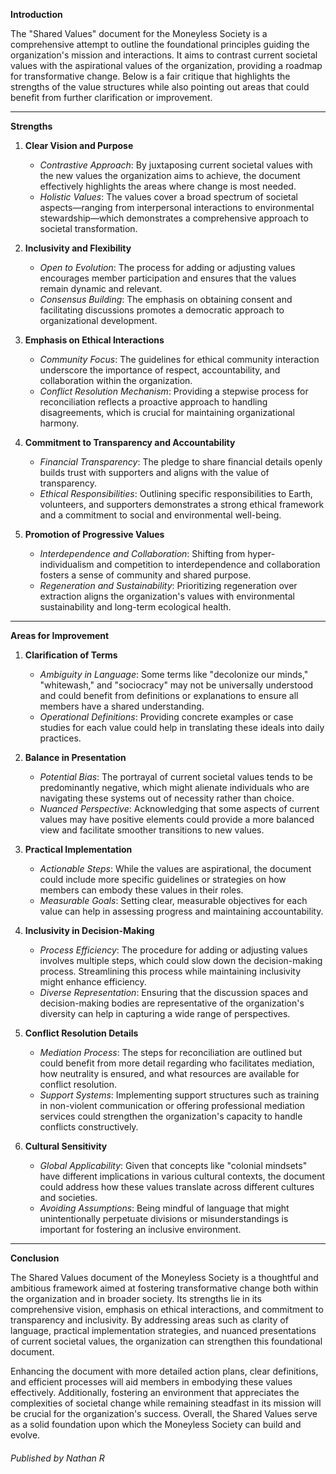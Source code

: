 **Introduction**

The "Shared Values" document for the Moneyless Society is a comprehensive attempt to outline the foundational principles guiding the organization's mission and interactions. It aims to contrast current societal values with the aspirational values of the organization, providing a roadmap for transformative change. Below is a fair critique that highlights the strengths of the value structures while also pointing out areas that could benefit from further clarification or improvement.

---

**Strengths**

1. **Clear Vision and Purpose**

   - *Contrastive Approach*: By juxtaposing current societal values with the new values the organization aims to achieve, the document effectively highlights the areas where change is most needed.
   - *Holistic Values*: The values cover a broad spectrum of societal aspects—ranging from interpersonal interactions to environmental stewardship—which demonstrates a comprehensive approach to societal transformation.

2. **Inclusivity and Flexibility**

   - *Open to Evolution*: The process for adding or adjusting values encourages member participation and ensures that the values remain dynamic and relevant.
   - *Consensus Building*: The emphasis on obtaining consent and facilitating discussions promotes a democratic approach to organizational development.

3. **Emphasis on Ethical Interactions**

   - *Community Focus*: The guidelines for ethical community interaction underscore the importance of respect, accountability, and collaboration within the organization.
   - *Conflict Resolution Mechanism*: Providing a stepwise process for reconciliation reflects a proactive approach to handling disagreements, which is crucial for maintaining organizational harmony.

4. **Commitment to Transparency and Accountability**

   - *Financial Transparency*: The pledge to share financial details openly builds trust with supporters and aligns with the value of transparency.
   - *Ethical Responsibilities*: Outlining specific responsibilities to Earth, volunteers, and supporters demonstrates a strong ethical framework and a commitment to social and environmental well-being.

5. **Promotion of Progressive Values**

   - *Interdependence and Collaboration*: Shifting from hyper-individualism and competition to interdependence and collaboration fosters a sense of community and shared purpose.
   - *Regeneration and Sustainability*: Prioritizing regeneration over extraction aligns the organization's values with environmental sustainability and long-term ecological health.

---

**Areas for Improvement**

1. **Clarification of Terms**

   - *Ambiguity in Language*: Some terms like "decolonize our minds," "whitewash," and "sociocracy" may not be universally understood and could benefit from definitions or explanations to ensure all members have a shared understanding.
   - *Operational Definitions*: Providing concrete examples or case studies for each value could help in translating these ideals into daily practices.

2. **Balance in Presentation**

   - *Potential Bias*: The portrayal of current societal values tends to be predominantly negative, which might alienate individuals who are navigating these systems out of necessity rather than choice.
   - *Nuanced Perspective*: Acknowledging that some aspects of current values may have positive elements could provide a more balanced view and facilitate smoother transitions to new values.

3. **Practical Implementation**

   - *Actionable Steps*: While the values are aspirational, the document could include more specific guidelines or strategies on how members can embody these values in their roles.
   - *Measurable Goals*: Setting clear, measurable objectives for each value can help in assessing progress and maintaining accountability.

4. **Inclusivity in Decision-Making**

   - *Process Efficiency*: The procedure for adding or adjusting values involves multiple steps, which could slow down the decision-making process. Streamlining this process while maintaining inclusivity might enhance efficiency.
   - *Diverse Representation*: Ensuring that the discussion spaces and decision-making bodies are representative of the organization's diversity can help in capturing a wide range of perspectives.

5. **Conflict Resolution Details**

   - *Mediation Process*: The steps for reconciliation are outlined but could benefit from more detail regarding who facilitates mediation, how neutrality is ensured, and what resources are available for conflict resolution.
   - *Support Systems*: Implementing support structures such as training in non-violent communication or offering professional mediation services could strengthen the organization's capacity to handle conflicts constructively.

6. **Cultural Sensitivity**

   - *Global Applicability*: Given that concepts like "colonial mindsets" have different implications in various cultural contexts, the document could address how these values translate across different cultures and societies.
   - *Avoiding Assumptions*: Being mindful of language that might unintentionally perpetuate divisions or misunderstandings is important for fostering an inclusive environment.

---

**Conclusion**

The Shared Values document of the Moneyless Society is a thoughtful and ambitious framework aimed at fostering transformative change both within the organization and in broader society. Its strengths lie in its comprehensive vision, emphasis on ethical interactions, and commitment to transparency and inclusivity. By addressing areas such as clarity of language, practical implementation strategies, and nuanced presentations of current societal values, the organization can strengthen this foundational document.

Enhancing the document with more detailed action plans, clear definitions, and efficient processes will aid members in embodying these values effectively. Additionally, fostering an environment that appreciates the complexities of societal change while remaining steadfast in its mission will be crucial for the organization's success. Overall, the Shared Values serve as a solid foundation upon which the Moneyless Society can build and evolve.



###### Published by Nathan R